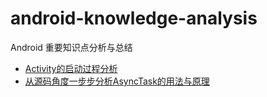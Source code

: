 # android-knowledge-analysis
Android 重要知识点分析与总结

- [Activity的启动过程分析](https://github.com/smuyyh/android-knowledge-analysis/blob/master/Activity%E5%90%AF%E5%8A%A8%E8%BF%87%E7%A8%8B%E5%88%86%E6%9E%90.md)
- [从源码角度一步步分析AsyncTask的用法与原理](https://github.com/smuyyh/android-knowledge-analysis/blob/master/%E4%BB%8E%E6%BA%90%E7%A0%81%E8%A7%92%E5%BA%A6%E4%B8%80%E6%AD%A5%E6%AD%A5%E5%88%86%E6%9E%90AsyncTask%E7%9A%84%E7%94%A8%E6%B3%95%E4%B8%8E%E5%8E%9F%E7%90%86.md)
